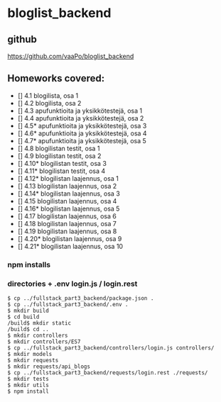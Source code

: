 # bloglist_backend

## github
<https://github.com/vaaPo/bloglist_backend>

## Homeworks covered:
- [] 4.1 blogilista, osa 1
- [] 4.2 blogilista, osa 2
- [] 4.3 apufunktioita ja yksikkötestejä, osa 1
- [] 4.4 apufunktioita ja yksikkötestejä, osa 2
- [] 4.5* apufunktioita ja yksikkötestejä, osa 3
- [] 4.6* apufunktioita ja yksikkötestejä, osa 4
- [] 4.7* apufunktioita ja yksikkötestejä, osa 5
- [] 4.8 blogilistan testit, osa 1
- [] 4.9 blogilistan testit, osa 2
- [] 4.10* blogilistan testit, osa 3
- [] 4.11* blogilistan testit, osa 4
- [] 4.12* blogilistan laajennus, osa 1
- [] 4.13 blogilistan laajennus, osa 2
- [] 4.14* blogilistan laajennus, osa 3
- [] 4.15 blogilistan laajennus, osa 4
- [] 4.16* blogilistan laajennus, osa 5
- [] 4.17 blogilistan laajennus, osa 6
- [] 4.18 blogilistan laajennus, osa 7
- [] 4.19 blogilistan laajennus, osa 8
- [] 4.20* blogilistan laajennus, osa 9
- [] 4.21* blogilistan laajennus, osa 10

### npm installs
### directories + .env login.js / login.rest
```
$ cp ../fullstack_part3_backend/package.json .
$ cp ../fullstack_part3_backend/.env .
$ mkdir build
$ cd build
/build$ mkdir static
/build$ cd ..
$ mkdir controllers
$ mkdir controllers/ES7
$ cp ../fullstack_part3_backend/controllers/login.js controllers/
$ mkdir models
$ mkdir requests
$ mkdir requests/api_blogs
$ cp ../fullstack_part3_backend/requests/login.rest ./requests/
$ mkdir tests
$ mkdir utils
$ npm install
```
